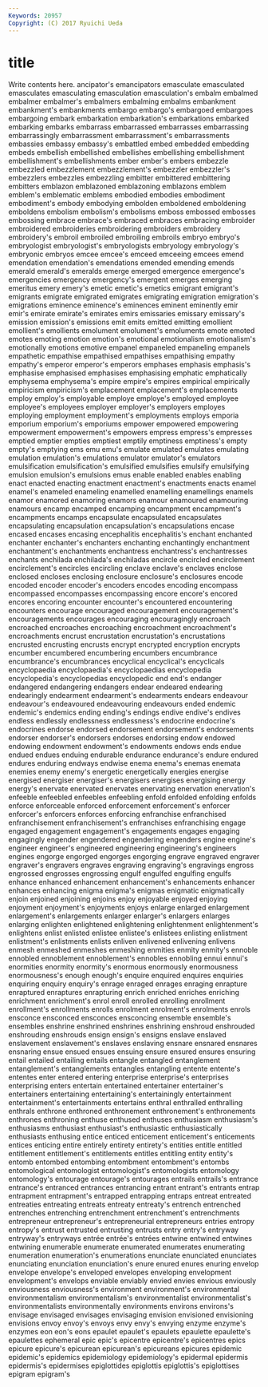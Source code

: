 ```yaml
---
Keywords: 20957 
Copyright: (C) 2017 Ryuichi Ueda
---
```


# title

Write contents here.
ancipator's emancipators emasculate emasculated emasculates
emasculating emasculation emasculation's embalm embalmed embalmer embalmer's embalmers embalming embalms
embankment embankment's embankments embargo embargo's embargoed embargoes embargoing embark embarkation
embarkation's embarkations embarked embarking embarks embarrass embarrassed embarrasses embarrassing embarrassingly
embarrassment embarrassment's embarrassments embassies embassy embassy's embattled embed embedded embedding
embeds embellish embellished embellishes embellishing embellishment embellishment's embellishments ember ember's
embers embezzle embezzled embezzlement embezzlement's embezzler embezzler's embezzlers embezzles embezzling
embitter embittered embittering embitters emblazon emblazoned emblazoning emblazons emblem emblem's
emblematic emblems embodied embodies embodiment embodiment's embody embodying embolden emboldened
emboldening emboldens embolism embolism's embolisms emboss embossed embosses embossing embrace
embrace's embraced embraces embracing embroider embroidered embroideries embroidering embroiders embroidery
embroidery's embroil embroiled embroiling embroils embryo embryo's embryologist embryologist's embryologists
embryology embryology's embryonic embryos emcee emcee's emceed emceeing emcees emend
emendation emendation's emendations emended emending emends emerald emerald's emeralds emerge
emerged emergence emergence's emergencies emergency emergency's emergent emerges emerging emeritus
emery emery's emetic emetic's emetics emigrant emigrant's emigrants emigrate emigrated
emigrates emigrating emigration emigration's emigrations eminence eminence's eminences eminent eminently
emir emir's emirate emirate's emirates emirs emissaries emissary emissary's emission
emission's emissions emit emits emitted emitting emollient emollient's emollients emolument
emolument's emoluments emote emoted emotes emoting emotion emotion's emotional emotionalism
emotionalism's emotionally emotions emotive empanel empaneled empaneling empanels empathetic empathise
empathised empathises empathising empathy empathy's emperor emperor's emperors emphases emphasis
emphasis's emphasise emphasised emphasises emphasising emphatic emphatically emphysema emphysema's empire
empire's empires empirical empirically empiricism empiricism's emplacement emplacement's emplacements employ
employ's employable employe employe's employed employee employee's employees employer employer's
employers employes employing employment employment's employments employs emporia emporium emporium's
emporiums empower empowered empowering empowerment empowerment's empowers empress empress's empresses
emptied emptier empties emptiest emptily emptiness emptiness's empty empty's emptying
ems emu emu's emulate emulated emulates emulating emulation emulation's emulations
emulator emulator's emulators emulsification emulsification's emulsified emulsifies emulsify emulsifying emulsion
emulsion's emulsions emus enable enabled enables enabling enact enacted enacting
enactment enactment's enactments enacts enamel enamel's enameled enameling enamelled enamelling
enamellings enamels enamor enamored enamoring enamors enamour enamoured enamouring enamours
encamp encamped encamping encampment encampment's encampments encamps encapsulate encapsulated encapsulates
encapsulating encapsulation encapsulation's encapsulations encase encased encases encasing encephalitis encephalitis's
enchant enchanted enchanter enchanter's enchanters enchanting enchantingly enchantment enchantment's enchantments
enchantress enchantress's enchantresses enchants enchilada enchilada's enchiladas encircle encircled encirclement
encirclement's encircles encircling enclave enclave's enclaves enclose enclosed encloses enclosing
enclosure enclosure's enclosures encode encoded encoder encoder's encoders encodes encoding
encompass encompassed encompasses encompassing encore encore's encored encores encoring encounter
encounter's encountered encountering encounters encourage encouraged encouragement encouragement's encouragements encourages
encouraging encouragingly encroach encroached encroaches encroaching encroachment encroachment's encroachments encrust
encrustation encrustation's encrustations encrusted encrusting encrusts encrypt encrypted encryption encrypts
encumber encumbered encumbering encumbers encumbrance encumbrance's encumbrances encyclical encyclical's encyclicals
encyclopaedia encyclopaedia's encyclopaedias encyclopedia encyclopedia's encyclopedias encyclopedic end end's endanger
endangered endangering endangers endear endeared endearing endearingly endearment endearment's endearments
endears endeavour endeavour's endeavoured endeavouring endeavours ended endemic endemic's endemics
ending ending's endings endive endive's endives endless endlessly endlessness endlessness's
endocrine endocrine's endocrines endorse endorsed endorsement endorsement's endorsements endorser endorser's
endorsers endorses endorsing endow endowed endowing endowment endowment's endowments endows
ends endue endued endues enduing endurable endurance endurance's endure endured
endures enduring endways endwise enema enema's enemas enemata enemies enemy
enemy's energetic energetically energies energise energised energiser energiser's energisers energises
energising energy energy's enervate enervated enervates enervating enervation enervation's enfeeble
enfeebled enfeebles enfeebling enfold enfolded enfolding enfolds enforce enforceable enforced
enforcement enforcement's enforcer enforcer's enforcers enforces enforcing enfranchise enfranchised enfranchisement
enfranchisement's enfranchises enfranchising engage engaged engagement engagement's engagements engages engaging
engagingly engender engendered engendering engenders engine engine's engineer engineer's engineered
engineering engineering's engineers engines engorge engorged engorges engorging engrave engraved
engraver engraver's engravers engraves engraving engraving's engravings engross engrossed engrosses
engrossing engulf engulfed engulfing engulfs enhance enhanced enhancement enhancement's enhancements
enhancer enhances enhancing enigma enigma's enigmas enigmatic enigmatically enjoin enjoined
enjoining enjoins enjoy enjoyable enjoyed enjoying enjoyment enjoyment's enjoyments enjoys
enlarge enlarged enlargement enlargement's enlargements enlarger enlarger's enlargers enlarges enlarging
enlighten enlightened enlightening enlightenment enlightenment's enlightens enlist enlisted enlistee enlistee's
enlistees enlisting enlistment enlistment's enlistments enlists enliven enlivened enlivening enlivens
enmesh enmeshed enmeshes enmeshing enmities enmity enmity's ennoble ennobled ennoblement
ennoblement's ennobles ennobling ennui ennui's enormities enormity enormity's enormous enormously
enormousness enormousness's enough enough's enquire enquired enquires enquiries enquiring enquiry
enquiry's enrage enraged enrages enraging enrapture enraptured enraptures enrapturing enrich
enriched enriches enriching enrichment enrichment's enrol enroll enrolled enrolling enrollment
enrollment's enrollments enrolls enrolment enrolment's enrolments enrols ensconce ensconced ensconces
ensconcing ensemble ensemble's ensembles enshrine enshrined enshrines enshrining enshroud enshrouded
enshrouding enshrouds ensign ensign's ensigns enslave enslaved enslavement enslavement's enslaves
enslaving ensnare ensnared ensnares ensnaring ensue ensued ensues ensuing ensure
ensured ensures ensuring entail entailed entailing entails entangle entangled entanglement
entanglement's entanglements entangles entangling entente entente's ententes enter entered entering
enterprise enterprise's enterprises enterprising enters entertain entertained entertainer entertainer's entertainers
entertaining entertaining's entertainingly entertainment entertainment's entertainments entertains enthral enthralled enthralling
enthrals enthrone enthroned enthronement enthronement's enthronements enthrones enthroning enthuse enthused
enthuses enthusiasm enthusiasm's enthusiasms enthusiast enthusiast's enthusiastic enthusiastically enthusiasts enthusing
entice enticed enticement enticement's enticements entices enticing entire entirely entirety
entirety's entities entitle entitled entitlement entitlement's entitlements entitles entitling entity
entity's entomb entombed entombing entombment entombment's entombs entomological entomologist entomologist's
entomologists entomology entomology's entourage entourage's entourages entrails entrails's entrance entrance's
entranced entrances entrancing entrant entrant's entrants entrap entrapment entrapment's entrapped
entrapping entraps entreat entreated entreaties entreating entreats entreaty entreaty's entrench
entrenched entrenches entrenching entrenchment entrenchment's entrenchments entrepreneur entrepreneur's entrepreneurial entrepreneurs
entries entropy entropy's entrust entrusted entrusting entrusts entry entry's entryway
entryway's entryways entrée entrée's entrées entwine entwined entwines entwining enumerable
enumerate enumerated enumerates enumerating enumeration enumeration's enumerations enunciate enunciated enunciates
enunciating enunciation enunciation's enure enured enures enuring envelop envelope envelope's
enveloped envelopes enveloping envelopment envelopment's envelops enviable enviably envied envies
envious enviously enviousness enviousness's environment environment's environmental environmentalism environmentalism's environmentalist
environmentalist's environmentalists environmentally environments environs environs's envisage envisaged envisages envisaging
envision envisioned envisioning envisions envoy envoy's envoys envy envy's envying
enzyme enzyme's enzymes eon eon's eons epaulet epaulet's epaulets epaulette
epaulette's epaulettes ephemeral epic epic's epicentre epicentre's epicentres epics epicure
epicure's epicurean epicurean's epicureans epicures epidemic epidemic's epidemics epidemiology epidemiology's
epidermal epidermis epidermis's epidermises epiglottides epiglottis epiglottis's epiglottises epigram epigram's

